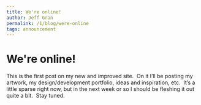 ```yaml
---
title: We're online!
author: Jeff Gran
permalink: /1/blog/were-online
tags: announcement
---
```

# We're online!

This is the first post on my new and improved site.  On it I’ll be posting my artwork, my design/development portfolio, ideas and inspiration, etc.  It’s a little sparse right now, but in the next week or so I should be fleshing it out quite a bit.  Stay tuned.
